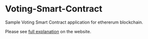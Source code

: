 # Voting-Smart-Contract
Sample Voting Smart Contract application for ethererum blockchain. 

Please see [full explanation](https://www.aitude.com/sample-voting-smart-contract-ethereum-blockchain/)
on the website.

